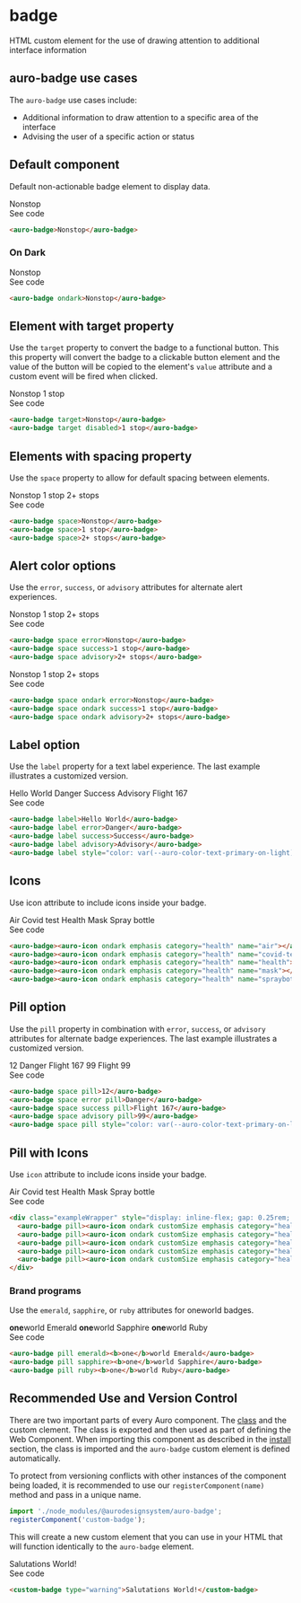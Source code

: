 <!--
The index.md file is a compiled document. No edits should be made directly to this file.
README.md is created by running `npm run build:docs`.
This file is generated based on a template fetched from `./docs/partials/index.md`
-->

# badge

<!-- AURO-GENERATED-CONTENT:START (FILE:src=./description.md) -->
<!-- The below content is automatically added from ./description.md -->
HTML custom element for the use of drawing attention to additional interface information
<!-- AURO-GENERATED-CONTENT:END -->

## auro-badge use cases

<!-- AURO-GENERATED-CONTENT:START (FILE:src=./useCases.md) -->
<!-- The below content is automatically added from ./useCases.md -->
The `auro-badge` use cases include:

* Additional information to draw attention to a specific area of the interface
* Advising the user of a specific action or status
<!-- AURO-GENERATED-CONTENT:END -->

## Default component

Default non-actionable badge element to display data.

<div class="exampleWrapper">
  <!-- AURO-GENERATED-CONTENT:START (FILE:src=./../../apiExamples/basic.html) -->
  <!-- The below content is automatically added from ./../../apiExamples/basic.html -->
  <auro-badge>Nonstop</auro-badge>
  <!-- AURO-GENERATED-CONTENT:END -->
</div>
<auro-accordion alignRight>
  <span slot="trigger">See code</span>
<!-- AURO-GENERATED-CONTENT:START (CODE:src=./../../apiExamples/basic.html) -->
<!-- The below code snippet is automatically added from ./../../apiExamples/basic.html -->

```html
<auro-badge>Nonstop</auro-badge>
```
<!-- AURO-GENERATED-CONTENT:END -->
</auro-accordion>

### On Dark

<div class="exampleWrapper">
  <!-- AURO-GENERATED-CONTENT:START (FILE:src=./../../apiExamples/onDark.html) -->
  <!-- The below content is automatically added from ./../../apiExamples/onDark.html -->
  <auro-badge ondark>Nonstop</auro-badge>
  <!-- AURO-GENERATED-CONTENT:END -->
</div>
<auro-accordion alignRight>
  <span slot="trigger">See code</span>
<!-- AURO-GENERATED-CONTENT:START (CODE:src=./../../apiExamples/onDark.html) -->
<!-- The below code snippet is automatically added from ./../../apiExamples/onDark.html -->

```html
<auro-badge ondark>Nonstop</auro-badge>
```
<!-- AURO-GENERATED-CONTENT:END -->
</auro-accordion>

## Element with target property

Use the `target` property to convert the badge to a functional button. This this property will convert the badge to a clickable button element and the value of the button will be copied to the element's `value` attribute and a custom event will be fired when clicked.

<div class="exampleWrapper">
  <!-- AURO-GENERATED-CONTENT:START (FILE:src=./../../apiExamples/target.html) -->
  <!-- The below content is automatically added from ./../../apiExamples/target.html -->
  <auro-badge target>Nonstop</auro-badge>
  <auro-badge target disabled>1 stop</auro-badge>
  <!-- AURO-GENERATED-CONTENT:END -->
</div>
<auro-accordion alignRight>
  <span slot="trigger">See code</span>
<!-- AURO-GENERATED-CONTENT:START (CODE:src=./../../apiExamples/target.html) -->
<!-- The below code snippet is automatically added from ./../../apiExamples/target.html -->

```html
<auro-badge target>Nonstop</auro-badge>
<auro-badge target disabled>1 stop</auro-badge>
```
<!-- AURO-GENERATED-CONTENT:END -->
</auro-accordion>

## Elements with spacing property

Use the `space` property to allow for default spacing between elements.

<div class="exampleWrapper">
  <!-- AURO-GENERATED-CONTENT:START (FILE:src=./../../apiExamples/space.html) -->
  <!-- The below content is automatically added from ./../../apiExamples/space.html -->
  <auro-badge space>Nonstop</auro-badge>
  <auro-badge space>1 stop</auro-badge>
  <auro-badge space>2+ stops</auro-badge>
  <!-- AURO-GENERATED-CONTENT:END -->
</div>
<auro-accordion alignRight>
  <span slot="trigger">See code</span>
<!-- AURO-GENERATED-CONTENT:START (CODE:src=./../../apiExamples/space.html) -->
<!-- The below code snippet is automatically added from ./../../apiExamples/space.html -->

```html
<auro-badge space>Nonstop</auro-badge>
<auro-badge space>1 stop</auro-badge>
<auro-badge space>2+ stops</auro-badge>
```
<!-- AURO-GENERATED-CONTENT:END -->
</auro-accordion>

## Alert color options

Use the `error`, `success`, or `advisory` attributes for alternate alert experiences.

<div class="exampleWrapper">
  <!-- AURO-GENERATED-CONTENT:START (FILE:src=./../../apiExamples/color.html) -->
  <!-- The below content is automatically added from ./../../apiExamples/color.html -->
  <auro-badge space error>Nonstop</auro-badge>
  <auro-badge space success>1 stop</auro-badge>
  <auro-badge space advisory>2+ stops</auro-badge>
  <!-- AURO-GENERATED-CONTENT:END -->
</div>
<auro-accordion alignRight>
  <span slot="trigger">See code</span>
<!-- AURO-GENERATED-CONTENT:START (CODE:src=./../../apiExamples/color.html) -->
<!-- The below code snippet is automatically added from ./../../apiExamples/color.html -->

```html
<auro-badge space error>Nonstop</auro-badge>
<auro-badge space success>1 stop</auro-badge>
<auro-badge space advisory>2+ stops</auro-badge>
```
<!-- AURO-GENERATED-CONTENT:END -->
</auro-accordion>
<div class="exampleWrapper">
  <!-- AURO-GENERATED-CONTENT:START (FILE:src=./../../apiExamples/color-onDark.html) -->
  <!-- The below content is automatically added from ./../../apiExamples/color-onDark.html -->
  <auro-badge space ondark error>Nonstop</auro-badge>
  <auro-badge space ondark success>1 stop</auro-badge>
  <auro-badge space ondark advisory>2+ stops</auro-badge>
  <!-- AURO-GENERATED-CONTENT:END -->
</div>
<auro-accordion alignRight>
  <span slot="trigger">See code</span>
<!-- AURO-GENERATED-CONTENT:START (CODE:src=./../../apiExamples/color-onDark.html) -->
<!-- The below code snippet is automatically added from ./../../apiExamples/color-onDark.html -->

```html
<auro-badge space ondark error>Nonstop</auro-badge>
<auro-badge space ondark success>1 stop</auro-badge>
<auro-badge space ondark advisory>2+ stops</auro-badge>
```
<!-- AURO-GENERATED-CONTENT:END -->
</auro-accordion>

## Label option

Use the `label` property for a text label experience. The last example illustrates a customized version.

<div class="exampleWrapper">
  <!-- AURO-GENERATED-CONTENT:START (FILE:src=./../../apiExamples/label.html) -->
  <!-- The below content is automatically added from ./../../apiExamples/label.html -->
  <auro-badge label>Hello World</auro-badge>
  <auro-badge label error>Danger</auro-badge>
  <auro-badge label success>Success</auro-badge>
  <auro-badge label advisory>Advisory</auro-badge>
  <auro-badge label style="color: var(--auro-color-text-primary-on-light); background-color: var(--auro-color-brand-tropical-300); border-color: var(--auro-color-brand-tropical-300)">Flight 167</auro-badge>
  <!-- AURO-GENERATED-CONTENT:END -->
</div>
<auro-accordion alignRight>
  <span slot="trigger">See code</span>
<!-- AURO-GENERATED-CONTENT:START (CODE:src=./../../apiExamples/label.html) -->
<!-- The below code snippet is automatically added from ./../../apiExamples/label.html -->

```html
<auro-badge label>Hello World</auro-badge>
<auro-badge label error>Danger</auro-badge>
<auro-badge label success>Success</auro-badge>
<auro-badge label advisory>Advisory</auro-badge>
<auro-badge label style="color: var(--auro-color-text-primary-on-light); background-color: var(--auro-color-brand-tropical-300); border-color: var(--auro-color-brand-tropical-300)">Flight 167</auro-badge>
```
<!-- AURO-GENERATED-CONTENT:END -->
</auro-accordion>

## Icons

Use icon attribute to include icons inside your badge.

<div class="exampleWrapper">
  <!-- AURO-GENERATED-CONTENT:START (FILE:src=./../../apiExamples/icon.html) -->
  <!-- The below content is automatically added from ./../../apiExamples/icon.html -->
  <auro-badge><auro-icon ondark emphasis category="health" name="air"></auro-icon>Air</auro-badge>
  <auro-badge><auro-icon ondark emphasis category="health" name="covid-test"></auro-icon>Covid test</auro-badge>
  <auro-badge><auro-icon ondark emphasis category="health" name="health"></auro-icon>Health</auro-badge>
  <auro-badge><auro-icon ondark emphasis category="health" name="mask"></auro-icon>Mask</auro-badge>
  <auro-badge><auro-icon ondark emphasis category="health" name="spraybottle"></auro-icon>Spray bottle</auro-badge>
  <!-- AURO-GENERATED-CONTENT:END -->
</div>
<auro-accordion alignRight>
  <span slot="trigger">See code</span>
<!-- AURO-GENERATED-CONTENT:START (CODE:src=./../../apiExamples/icon.html) -->
<!-- The below code snippet is automatically added from ./../../apiExamples/icon.html -->

```html
<auro-badge><auro-icon ondark emphasis category="health" name="air"></auro-icon>Air</auro-badge>
<auro-badge><auro-icon ondark emphasis category="health" name="covid-test"></auro-icon>Covid test</auro-badge>
<auro-badge><auro-icon ondark emphasis category="health" name="health"></auro-icon>Health</auro-badge>
<auro-badge><auro-icon ondark emphasis category="health" name="mask"></auro-icon>Mask</auro-badge>
<auro-badge><auro-icon ondark emphasis category="health" name="spraybottle"></auro-icon>Spray bottle</auro-badge>
```
<!-- AURO-GENERATED-CONTENT:END -->
</auro-accordion>

## Pill option

Use the `pill` property in combination with `error`, `success`, or `advisory` attributes for alternate badge experiences. The last example illustrates a customized version.

<div class="exampleWrapper">
  <!-- AURO-GENERATED-CONTENT:START (FILE:src=./../../apiExamples/pill.html) -->
  <!-- The below content is automatically added from ./../../apiExamples/pill.html -->
  <auro-badge space pill>12</auro-badge>
  <auro-badge space error pill>Danger</auro-badge>
  <auro-badge space success pill>Flight 167</auro-badge>
  <auro-badge space advisory pill>99</auro-badge>
  <auro-badge space pill style="color: var(--auro-color-text-primary-on-light); background-color: var(--auro-color-brand-tropical-300); border-color: var(--auro-color-brand-tropical-300)">Flight 99</auro-badge>
  <!-- AURO-GENERATED-CONTENT:END -->
</div>
<auro-accordion alignRight>
  <span slot="trigger">See code</span>
<!-- AURO-GENERATED-CONTENT:START (CODE:src=./../../apiExamples/pill.html) -->
<!-- The below code snippet is automatically added from ./../../apiExamples/pill.html -->

```html
<auro-badge space pill>12</auro-badge>
<auro-badge space error pill>Danger</auro-badge>
<auro-badge space success pill>Flight 167</auro-badge>
<auro-badge space advisory pill>99</auro-badge>
<auro-badge space pill style="color: var(--auro-color-text-primary-on-light); background-color: var(--auro-color-brand-tropical-300); border-color: var(--auro-color-brand-tropical-300)">Flight 99</auro-badge>
```
<!-- AURO-GENERATED-CONTENT:END -->
</auro-accordion>

## Pill with Icons

Use `icon` attribute to include icons inside your badge.

<div class="exampleWrapper">
  <!-- AURO-GENERATED-CONTENT:START (FILE:src=./../../apiExamples/pillWithIcons.html) -->
  <!-- The below content is automatically added from ./../../apiExamples/pillWithIcons.html -->
  <div class="exampleWrapper" style="display: inline-flex; gap: 0.25rem; flex-wrap: wrap">
    <auro-badge pill><auro-icon ondark customSize emphasis category="health" name="air"></auro-icon>Air</auro-badge>
    <auro-badge pill><auro-icon ondark customSize emphasis category="health" name="covid-test"></auro-icon>Covid test</auro-badge>
    <auro-badge pill><auro-icon ondark customSize emphasis category="health" name="health"></auro-icon>Health</auro-badge>
    <auro-badge pill><auro-icon ondark customSize emphasis category="health" name="mask"></auro-icon>Mask</auro-badge>
    <auro-badge pill><auro-icon ondark customSize emphasis category="health" name="spraybottle"></auro-icon>Spray bottle</auro-badge>
  </div>
  <!-- AURO-GENERATED-CONTENT:END -->
</div>
<auro-accordion alignRight>
  <span slot="trigger">See code</span>
<!-- AURO-GENERATED-CONTENT:START (CODE:src=./../../apiExamples/pillWithIcons.html) -->
<!-- The below code snippet is automatically added from ./../../apiExamples/pillWithIcons.html -->

```html
<div class="exampleWrapper" style="display: inline-flex; gap: 0.25rem; flex-wrap: wrap">
  <auro-badge pill><auro-icon ondark customSize emphasis category="health" name="air"></auro-icon>Air</auro-badge>
  <auro-badge pill><auro-icon ondark customSize emphasis category="health" name="covid-test"></auro-icon>Covid test</auro-badge>
  <auro-badge pill><auro-icon ondark customSize emphasis category="health" name="health"></auro-icon>Health</auro-badge>
  <auro-badge pill><auro-icon ondark customSize emphasis category="health" name="mask"></auro-icon>Mask</auro-badge>
  <auro-badge pill><auro-icon ondark customSize emphasis category="health" name="spraybottle"></auro-icon>Spray bottle</auro-badge>
</div>
```
<!-- AURO-GENERATED-CONTENT:END -->
</auro-accordion>

### Brand programs

Use the `emerald`, `sapphire`, or `ruby` attributes for oneworld badges.

<div class="exampleWrapper">
  <!-- AURO-GENERATED-CONTENT:START (FILE:src=./../../apiExamples/brand.html) -->
  <!-- The below content is automatically added from ./../../apiExamples/brand.html -->
  <auro-badge pill emerald><b>one</b>world Emerald</auro-badge>
  <auro-badge pill sapphire><b>one</b>world Sapphire</auro-badge>
  <auro-badge pill ruby><b>one</b>world Ruby</auro-badge>
  <!-- AURO-GENERATED-CONTENT:END -->
</div>
<auro-accordion alignRight>
  <span slot="trigger">See code</span>
<!-- AURO-GENERATED-CONTENT:START (CODE:src=./../../apiExamples/brand.html) -->
<!-- The below code snippet is automatically added from ./../../apiExamples/brand.html -->

```html
<auro-badge pill emerald><b>one</b>world Emerald</auro-badge>
<auro-badge pill sapphire><b>one</b>world Sapphire</auro-badge>
<auro-badge pill ruby><b>one</b>world Ruby</auro-badge>
```
<!-- AURO-GENERATED-CONTENT:END -->
</auro-accordion>

## Recommended Use and Version Control

There are two important parts of every Auro component. The <a href="https://developer.mozilla.org/en-US/docs/Web/JavaScript/Reference/Classes">class</a> and the custom clement. The class is exported and then used as part of defining the Web Component. When importing this component as described in the <a href="#install">install</a> section, the class is imported and the `auro-badge` custom element is defined automatically.

To protect from versioning conflicts with other instances of the component being loaded, it is recommended to use our `registerComponent(name)` method and pass in a unique name.

```js
import './node_modules/@aurodesignsystem/auro-badge';
registerComponent('custom-badge');
```

This will create a new custom element that you can use in your HTML that will function identically to the `auro-badge` element.

<div class="exampleWrapper">
  <!-- AURO-GENERATED-CONTENT:START (FILE:src=./../../apiExamples/custom.html) -->
  <!-- The below content is automatically added from ./../../apiExamples/custom.html -->
  <custom-badge type="warning">Salutations World!</custom-badge>
  <!-- AURO-GENERATED-CONTENT:END -->
</div>
<auro-accordion alignRight>
  <span slot="trigger">See code</span>
<!-- AURO-GENERATED-CONTENT:START (CODE:src=./../../apiExamples/custom.html) -->
<!-- The below code snippet is automatically added from ./../../apiExamples/custom.html -->

```html
<custom-badge type="warning">Salutations World!</custom-badge>
```
<!-- AURO-GENERATED-CONTENT:END -->
</auro-accordion>
